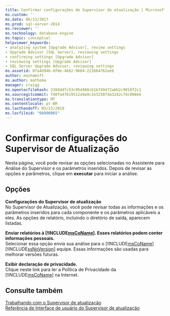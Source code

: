 ```yaml
---
title: Confirmar configurações do Supervisor de atualização | Microsoft Docs
ms.custom: ''
ms.date: 06/13/2017
ms.prod: sql-server-2014
ms.reviewer: ''
ms.technology: database-engine
ms.topic: conceptual
helpviewer_keywords:
- analyzing system [Upgrade Advisor], review settings
- Upgrade Advisor [SQL Server], reviewing settings
- confirming settings [Upgrade Advisor]
- reviewing settings [Upgrade Advisor]
- SQL Server Upgrade Advisor, reviewing settings
ms.assetid: 07a4d94b-df0e-4662-9604-221664762ee8
author: mashamsft
ms.author: mathoma
manager: craigg
ms.openlocfilehash: 2384dd7c53c95d460cb1b749472abb2c9010f2c1
ms.sourcegitcommit: f40fa47619512a9a9c3e3258fda3242c76c008e6
ms.translationtype: MT
ms.contentlocale: pt-BR
ms.lasthandoff: 05/23/2019
ms.locfileid: "66096065"
---
```

# <a name="confirm-upgrade-advisor-settings"></a>Confirmar configurações do Supervisor de Atualização
  Nesta página, você pode revisar as opções selecionadas no Assistente para Análise do Supervisor e os parâmetros inseridos. Depois de revisar as opções e parâmetros, clique em **executar** para iniciar a análise.  
  
## <a name="options"></a>Opções  
 **Configurações do Supervisor de atualização**  
 No Supervisor de Atualização, você pode revisar todas as informações e os parâmetros inseridos para cada componente e os parâmetros aplicáveis a eles. As opções de relatório, incluindo o diretório de saída, aparecem listadas.  
  
 **Enviar relatórios à [!INCLUDE[msCoName](../../includes/msconame-md.md)]. Esses relatórios podem conter informações pessoais.**  
 Selecionar essa opção envia sua análise para o [!INCLUDE[msCoName](../../includes/msconame-md.md)] [!INCLUDE[ssNoVersion](../../includes/ssnoversion-md.md)] equipe. Essas informações são usadas para melhorar versões futuras.  
  
 **Exibir declaração de privacidade.**  
 Clique neste link para ler a Política de Privacidade da [!INCLUDE[msCoName](../../includes/msconame-md.md)] na Internet.  
  
## <a name="see-also"></a>Consulte também  
 [Trabalhando com o Supervisor de atualização](../../../2014/sql-server/install/working-with-upgrade-advisor.md)   
 [Referência de Interface de usuário do Supervisor de atualização](../../../2014/sql-server/install/upgrade-advisor-user-interface-reference.md)  
  
  
